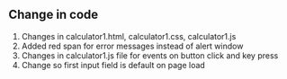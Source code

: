 ## Change in code

1. Changes in calculator1.html, calculator1.css, calculator1.js
2. Added red span for error messages instead of alert window
3. Changes in calculator1.js file for events on button click and key press
4. Change so first input field is default on page load

